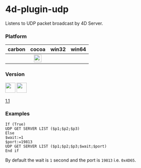 4d-plugin-udp
=============

Listens to UDP packet broadcast by 4D Server.

### Platform

| carbon | cocoa | win32 | win64 |
|:------:|:-----:|:---------:|:---------:|
||<img src="https://cloud.githubusercontent.com/assets/1725068/22371562/1b091f0a-e4db-11e6-8458-8653954a7cce.png" width="24" height="24" />|||

### Version

<img src="https://cloud.githubusercontent.com/assets/1725068/18940649/21945000-8645-11e6-86ed-4a0f800e5a73.png" width="32" height="32" /> <img src="https://cloud.githubusercontent.com/assets/1725068/18940648/2192ddba-8645-11e6-864d-6d5692d55717.png" width="32" height="32" />

[1.1](https://github.com/miyako/4d-plugin-udp/releases/tag/1.1)

### Examples

```
If (True)
UDP GET SERVER LIST ($p1;$p2;$p3)
Else 
$wait:=1
$port:=19813
UDP GET SERVER LIST ($p1;$p2;$p3;$wait;$port)
End if 
```

By default the wait is ``1`` second and the port is ``19813`` i.e. ``0x4D65``.

